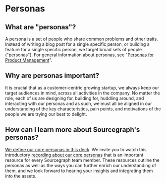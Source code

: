 # Personas

## What are "personas"?

A persona is a set of people who share common problems and other traits. Instead of writing a blog post for a single specific person, or building a feature for a single specific person, we target broad sets of people ("personas"). For general information about personas, see "[Personas for Product Management](https://svpg.com/personas-for-product-management/)".

## Why are personas important?

It is crucial that as a customer-centric growing startup, we always keep our target audiences in mind, across all activities in the company. No matter the role, each of us are designing for, building for, huddling around, and interacting with our personas and as such, we must all be aligned in our understanding of the key characteristics, pain points, and motivations of the people we are trying our best to delight.

## How can I learn more about Sourcegraph's personas?

[We define our core personas in this deck](https://docs.google.com/presentation/d/1aQhcWoWd_LJXdAgEn7JBGnZV5pfN6UJyct2VV-ZiTXI/edit#slide=id.gea500549b8_1_6). We invite you to watch this introductory [recording about our core personas](https://drive.google.com/file/d/1jH2aQdShBHjGEzTmi8Tn64QKJY66arop/view?usp=sharing) that is an important resource for every Sourcegraph team member. These resources outline the personas as well as the ways you can further enrich our understanding of them, and we look forward to hearing your insights and integrating them into the assets.
